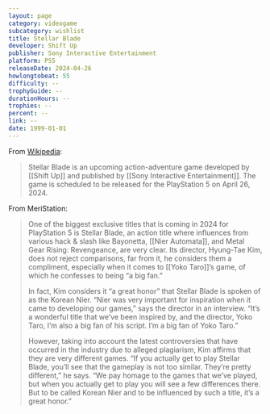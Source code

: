 ```yaml
---
layout: page
category: videogame
subcategory: wishlist
title: Stellar Blade
developer: Shift Up
publisher: Sony Interactive Entertainment
platform: PS5
releaseDate: 2024-04-26
howlongtobeat: 55
difficulty: --
trophyGuide: --
durationHours: --
trophies: --
percent: --
link: --
date: 1999-01-01
---
```


From [Wikipedia](https://en.wikipedia.org/wiki/Stellar_Blade):

> Stellar Blade is an upcoming action-adventure game developed by [[Shift Up]] and published by [[Sony Interactive Entertainment]]. The game is scheduled to be released for the PlayStation 5 on April 26, 2024.

From MeriStation:

> One of the biggest exclusive titles that is coming in 2024 for PlayStation 5 is Stellar Blade, an action title where influences from various hack & slash like Bayonetta, [[Nier Automata]], and Metal Gear Rising: Revengeance, are very clear. Its director, Hyung-Tae Kim, does not reject comparisons, far from it, he considers them a compliment, especially when it comes to [[Yoko Taro]]’s game, of which he confesses to being “a big fan.”
>
> In fact, Kim considers it “a great honor” that Stellar Blade is spoken of as the Korean Nier. “Nier was very important for inspiration when it came to developing our games,” says the director in an interview. “It’s a wonderful title that we’ve been inspired by, and the director, Yoko Taro, I’m also a big fan of his script. I’m a big fan of Yoko Taro.”
>
> However, taking into account the latest controversies that have occurred in the industry due to alleged plagiarism, Kim affirms that they are very different games. “If you actually get to play Stellar Blade, you’ll see that the gameplay is not too similar. They’re pretty different,” he says. “We pay homage to the games that we’ve played, but when you actually get to play you will see a few differences there. But to be called Korean Nier and to be influenced by such a title, it’s a great honor.”
